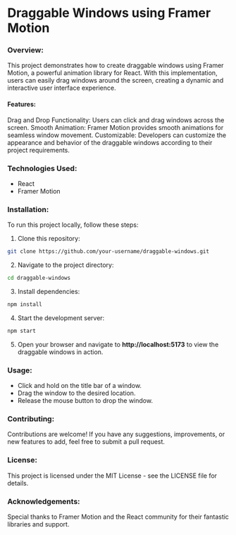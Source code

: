 # Draggable Windows using Framer Motion

### Overview:

This project demonstrates how to create draggable windows using Framer Motion, a powerful animation library for React. With this implementation, users can easily drag windows around the screen, creating a dynamic and interactive user interface experience.

#### Features:

Drag and Drop Functionality: Users can click and drag windows across the screen.
Smooth Animation: Framer Motion provides smooth animations for seamless window movement.
Customizable: Developers can customize the appearance and behavior of the draggable windows according to their project requirements.

### Technologies Used:

-    React
-    Framer Motion

### Installation:

To run this project locally, follow these steps:

1. Clone this repository:

```bash
git clone https://github.com/your-username/draggable-windows.git
```

2. Navigate to the project directory:

```bash
cd draggable-windows
```

3. Install dependencies:

```bash
npm install
```

4. Start the development server:

```bash
npm start
```

5. Open your browser and navigate to **http://localhost:5173** to view the draggable windows in action.

### Usage:

-    Click and hold on the title bar of a window.
-    Drag the window to the desired location.
-    Release the mouse button to drop the window.

### Contributing:

Contributions are welcome! If you have any suggestions, improvements, or new features to add, feel free to submit a pull request.

### License:

This project is licensed under the MIT License - see the LICENSE file for details.

### Acknowledgements:

Special thanks to Framer Motion and the React community for their fantastic libraries and support.
